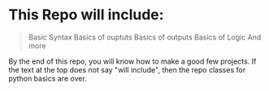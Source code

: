 # This Repo will include:  
> Basic Syntax
> Basics of ouptuts
> Basics of outputs
> Basics of Logic
> And more

By the end of this repo, you will know how to make a good few projects. If the text at the top does not say "will include", then the repo classes for python basics are over.
